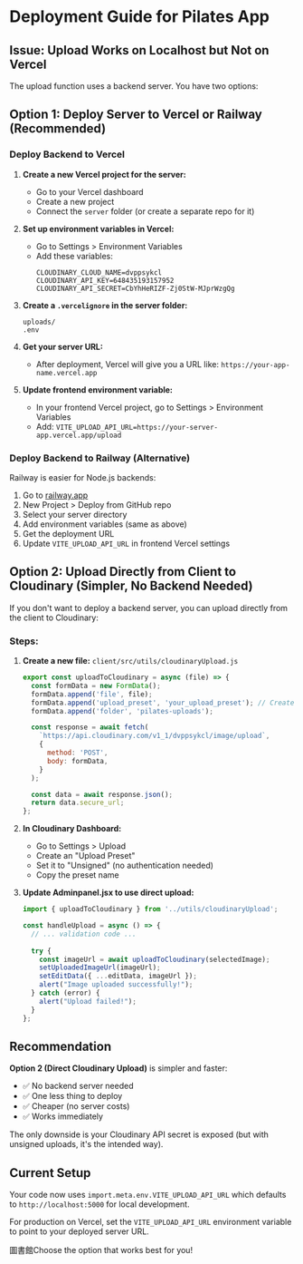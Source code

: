 # Deployment Guide for Pilates App

## Issue: Upload Works on Localhost but Not on Vercel

The upload function uses a backend server. You have two options:

## Option 1: Deploy Server to Vercel or Railway (Recommended)

### Deploy Backend to Vercel

1. **Create a new Vercel project for the server:**
   - Go to your Vercel dashboard
   - Create a new project
   - Connect the `server` folder (or create a separate repo for it)

2. **Set up environment variables in Vercel:**
   - Go to Settings > Environment Variables
   - Add these variables:
     ```
     CLOUDINARY_CLOUD_NAME=dvppsykcl
     CLOUDINARY_API_KEY=648435193157952
     CLOUDINARY_API_SECRET=CbYhHeRIZF-Zj0StW-MJprWzgQg
     ```

3. **Create a `.vercelignore` in the server folder:**
   ```
   uploads/
   .env
   ```

4. **Get your server URL:**
   - After deployment, Vercel will give you a URL like: `https://your-app-name.vercel.app`

5. **Update frontend environment variable:**
   - In your frontend Vercel project, go to Settings > Environment Variables
   - Add: `VITE_UPLOAD_API_URL=https://your-server-app.vercel.app/upload`

### Deploy Backend to Railway (Alternative)

Railway is easier for Node.js backends:

1. Go to [railway.app](https://railway.app)
2. New Project > Deploy from GitHub repo
3. Select your server directory
4. Add environment variables (same as above)
5. Get the deployment URL
6. Update `VITE_UPLOAD_API_URL` in frontend Vercel settings

## Option 2: Upload Directly from Client to Cloudinary (Simpler, No Backend Needed)

If you don't want to deploy a backend server, you can upload directly from the client to Cloudinary:

### Steps:

1. **Create a new file:** `client/src/utils/cloudinaryUpload.js`
   ```javascript
   export const uploadToCloudinary = async (file) => {
     const formData = new FormData();
     formData.append('file', file);
     formData.append('upload_preset', 'your_upload_preset'); // Create this in Cloudinary
     formData.append('folder', 'pilates-uploads');

     const response = await fetch(
       `https://api.cloudinary.com/v1_1/dvppsykcl/image/upload`,
       {
         method: 'POST',
         body: formData,
       }
     );

     const data = await response.json();
     return data.secure_url;
   };
   ```

2. **In Cloudinary Dashboard:**
   - Go to Settings > Upload
   - Create an "Upload Preset"
   - Set it to "Unsigned" (no authentication needed)
   - Copy the preset name

3. **Update Adminpanel.jsx to use direct upload:**
   ```javascript
   import { uploadToCloudinary } from '../utils/cloudinaryUpload';
   
   const handleUpload = async () => {
     // ... validation code ...
     
     try {
       const imageUrl = await uploadToCloudinary(selectedImage);
       setUploadedImageUrl(imageUrl);
       setEditData({ ...editData, imageUrl });
       alert("Image uploaded successfully!");
     } catch (error) {
       alert("Upload failed!");
     }
   };
   ```

## Recommendation

**Option 2 (Direct Cloudinary Upload)** is simpler and faster:
- ✅ No backend server needed
- ✅ One less thing to deploy
- ✅ Cheaper (no server costs)
- ✅ Works immediately

The only downside is your Cloudinary API secret is exposed (but with unsigned uploads, it's the intended way).

## Current Setup

Your code now uses `import.meta.env.VITE_UPLOAD_API_URL` which defaults to `http://localhost:5000` for local development.

For production on Vercel, set the `VITE_UPLOAD_API_URL` environment variable to point to your deployed server URL.

圖書館Choose the option that works best for you!



